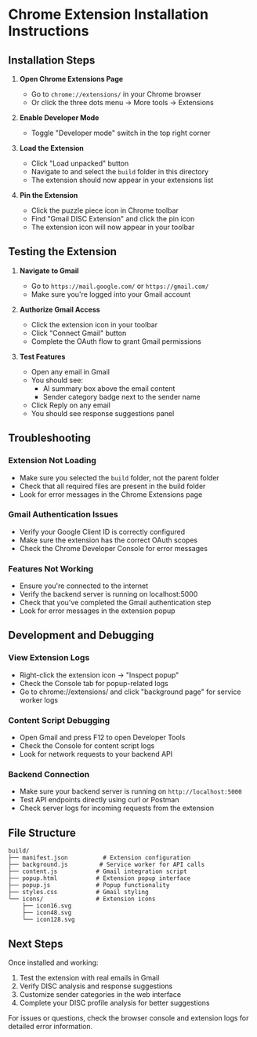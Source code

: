 # Chrome Extension Installation Instructions

## Installation Steps

1. **Open Chrome Extensions Page**
   - Go to `chrome://extensions/` in your Chrome browser
   - Or click the three dots menu → More tools → Extensions

2. **Enable Developer Mode**
   - Toggle "Developer mode" switch in the top right corner

3. **Load the Extension**
   - Click "Load unpacked" button
   - Navigate to and select the `build` folder in this directory
   - The extension should now appear in your extensions list

4. **Pin the Extension**
   - Click the puzzle piece icon in Chrome toolbar
   - Find "Gmail DISC Extension" and click the pin icon
   - The extension icon will now appear in your toolbar

## Testing the Extension

1. **Navigate to Gmail**
   - Go to `https://mail.google.com/` or `https://gmail.com/`
   - Make sure you're logged into your Gmail account

2. **Authorize Gmail Access**
   - Click the extension icon in your toolbar
   - Click "Connect Gmail" button
   - Complete the OAuth flow to grant Gmail permissions

3. **Test Features**
   - Open any email in Gmail
   - You should see:
     - AI summary box above the email content
     - Sender category badge next to the sender name
   - Click Reply on any email
   - You should see response suggestions panel

## Troubleshooting

### Extension Not Loading
- Make sure you selected the `build` folder, not the parent folder
- Check that all required files are present in the build folder
- Look for error messages in the Chrome Extensions page

### Gmail Authentication Issues
- Verify your Google Client ID is correctly configured
- Make sure the extension has the correct OAuth scopes
- Check the Chrome Developer Console for error messages

### Features Not Working
- Ensure you're connected to the internet
- Verify the backend server is running on localhost:5000
- Check that you've completed the Gmail authentication step
- Look for error messages in the extension popup

## Development and Debugging

### View Extension Logs
- Right-click the extension icon → "Inspect popup"
- Check the Console tab for popup-related logs
- Go to chrome://extensions/ and click "background page" for service worker logs

### Content Script Debugging
- Open Gmail and press F12 to open Developer Tools
- Check the Console for content script logs
- Look for network requests to your backend API

### Backend Connection
- Make sure your backend server is running on `http://localhost:5000`
- Test API endpoints directly using curl or Postman
- Check server logs for incoming requests from the extension

## File Structure

```
build/
├── manifest.json          # Extension configuration
├── background.js         # Service worker for API calls
├── content.js           # Gmail integration script
├── popup.html           # Extension popup interface
├── popup.js             # Popup functionality
├── styles.css           # Gmail styling
└── icons/               # Extension icons
    ├── icon16.svg
    ├── icon48.svg
    └── icon128.svg
```

## Next Steps

Once installed and working:
1. Test the extension with real emails in Gmail
2. Verify DISC analysis and response suggestions
3. Customize sender categories in the web interface
4. Complete your DISC profile analysis for better suggestions

For issues or questions, check the browser console and extension logs for detailed error information.